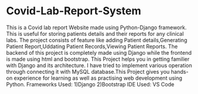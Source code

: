 # Covid-Lab-Report-System
This is a Covid lab report Website made using Python-Django framework. 
This is useful for storing patients details and their reports for any clinical labs. 
The project consists of feature like adding Patient details,Generating Patient Report,Uddating Patient Records,Viewing Patient Reports.
The backend of this project is completely made using Django while the frontend is made using html and bootstrap.
This Project helps you in getting familier with Django and its architecture.
I have tried to implement various operation through connecting it with MySQL database.This Project gives you hands-on experience for learning as well as practising web development using Python.
Frameworks Used:  1)Django  2)Bootstrap
IDE Used: VS Code
